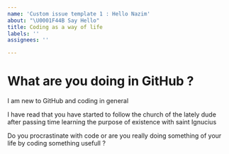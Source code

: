 ```yaml
---
name: 'Custom issue template 1 : Hello Nazim'
about: "\U0001F44B Say Hello"
title: Coding as a way of life
labels: ''
assignees: ''

---
```


# What are you doing in GitHub ?

I am new to GitHub and coding in general

I have read that you have started to follow the church of the lately dude after passing time learning the purpose of existence with saint Ignucius

Do you procrastinate with code or are you really doing something of your life by coding something usefull ?
